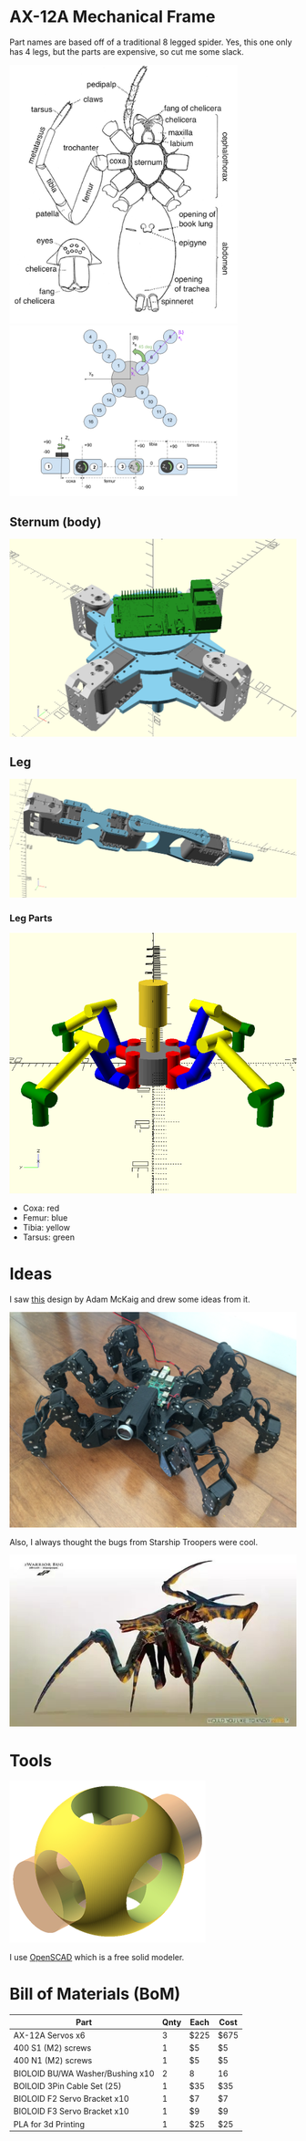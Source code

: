 # AX-12A Mechanical Frame

Part names are based off of a traditional 8 legged spider. Yes, this one only
has 4 legs, but the parts are expensive, so cut me some slack.

<img src="pics/spider-anatomy.png" width="400px">

<img src="pics/ax-12-quad-servos.png" width="400px">

## Sternum (body)

![](pics/body.png)

## Leg

![](pics/leg.png)

### Leg Parts

![](pics/quad-4-links.png)

- Coxa: red
- Femur: blue
- Tibia: yellow
- Tarsus: green

# Ideas

I saw [this](https://github.com/adammck/hexapod) design by Adam McKaig and
drew some ideas from it.

![](pics/adammck-hexapod.jpg)

Also, I always thought the bugs from Starship Troopers were cool.

![](pics/sst-bug.jpg)

# Tools

![](pics/openscad-logo.png)

I use [OpenSCAD](http://www.openscad.org/) which is a free solid modeler.

# Bill of Materials (BoM)

| Part | Qnty | Each | Cost |
|---|---|---|---|
| AX-12A Servos x6 | 3 | $225  | $675 |
| 400 S1 (M2) screws | 1 | $5 | $5 |
| 400 N1 (M2) screws | 1 | $5 | $5 |
| BIOLOID BU/WA Washer/Bushing x10 | 2 | 8 | 16 |
| BOILOID 3Pin Cable Set (25) | 1 | $35 | $35 |
| BIOLOID F2 Servo Bracket x10 | 1 | $7 | $7 |
| BIOLOID F3 Servo Bracket x10 | 1 | $9 | $9 |
| PLA for 3d Printing | 1 | $25 | $25 |
